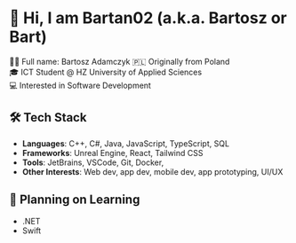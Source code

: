 # 👋 Hi, I am Bartan02 (a.k.a. Bartosz or Bart)

👨🏻 Full name: Bartosz Adamczyk
🇵🇱 Originally from Poland  
🎓 ICT Student @ HZ University of Applied Sciences  
💻 Interested in Software Development 

## 🛠️ Tech Stack

- **Languages**: C++, C#, Java, JavaScript, TypeScript, SQL
- **Frameworks**: Unreal Engine, React, Tailwind CSS
- **Tools**: JetBrains, VSCode, Git, Docker,
- **Other Interests**: Web dev, app dev, mobile dev, app prototyping, UI/UX
  
## 🌱 Planning on Learning

- .NET
- Swift
